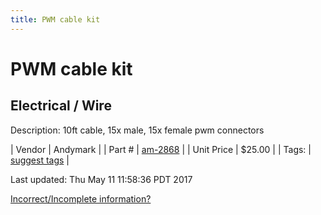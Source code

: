 ```yaml
---
title: PWM cable kit
---
```


# PWM cable kit
## Electrical / Wire
Description: 	10ft cable, 15x male, 15x female pwm connectors 

| Vendor | Andymark | 
| Part # | [am-2868](http://www.andymark.com/Electronic-p/am-2868.htm) | 
| Unit Price | $25.00 | 
| Tags: | [suggest tags](https://docs.google.com/forms/d/e/1FAIpQLSeWyY8v3RgOty-MyWmh9U0iivNYN_molChYyS-0U-o-kOAv_g/viewform) | 

Last updated: Thu May 11 11:58:36 PDT 2017

 [Incorrect/Incomplete information?](https://docs.google.com/forms/d/e/1FAIpQLSeWyY8v3RgOty-MyWmh9U0iivNYN_molChYyS-0U-o-kOAv_g/viewform)